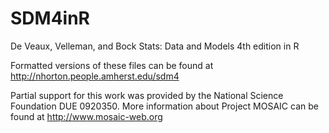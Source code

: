 # SDM4inR
De Veaux, Velleman, and Bock Stats: Data and Models 4th edition in R

Formatted versions of these files can be found at http://nhorton.people.amherst.edu/sdm4

Partial support for this work was provided by the National Science Foundation DUE 0920350.  More information about Project MOSAIC can be found at http://www.mosaic-web.org

